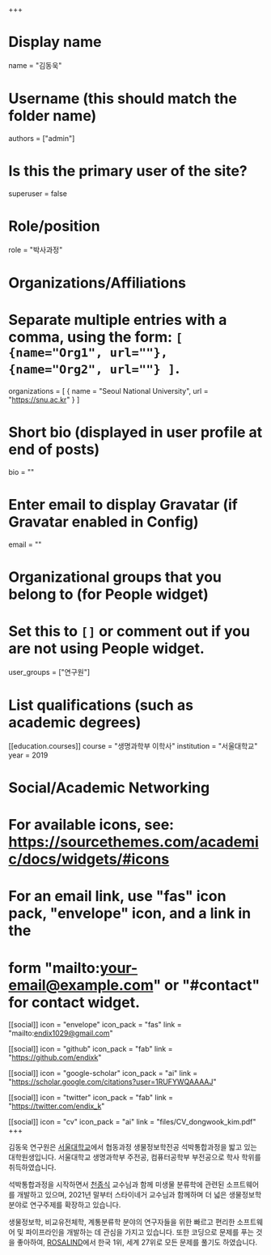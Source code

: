 +++

# Display name
name = "김동욱"

# Username (this should match the folder name)
authors = ["admin"]

# Is this the primary user of the site?
superuser = false

# Role/position
role = "박사과정"

# Organizations/Affiliations
#   Separate multiple entries with a comma, using the form: `[ {name="Org1", url=""}, {name="Org2", url=""} ]`.
organizations = [ { name = "Seoul National University", url = "https://snu.ac.kr" } ]

# Short bio (displayed in user profile at end of posts)
bio = ""

# Enter email to display Gravatar (if Gravatar enabled in Config)
email = ""

# Organizational groups that you belong to (for People widget)
#   Set this to `[]` or comment out if you are not using People widget.
user_groups = ["연구원"]

# List qualifications (such as academic degrees)

[[education.courses]]
  course = "생명과학부 이학사"
  institution = "서울대학교"
  year = 2019
  
# Social/Academic Networking
# For available icons, see: https://sourcethemes.com/academic/docs/widgets/#icons
#   For an email link, use "fas" icon pack, "envelope" icon, and a link in the
#   form "mailto:your-email@example.com" or "#contact" for contact widget.

[[social]]
  icon = "envelope"
  icon_pack = "fas"
  link = "mailto:endix1029@gmail.com"
  
[[social]]
  icon = "github"
  icon_pack = "fab"
  link = "https://github.com/endixk"
  
[[social]]
  icon = "google-scholar"
  icon_pack = "ai"
  link = "https://scholar.google.com/citations?user=1RUFYWQAAAAJ"

[[social]]
  icon = "twitter"
  icon_pack = "fab"
  link = "https://twitter.com/endix_k"

[[social]]
  icon = "cv"
  icon_pack = "ai"
  link = "files/CV_dongwook_kim.pdf"
+++

김동욱 연구원은 [서울대학교](http://ipbi.snu.ac.kr)에서 협동과정 생물정보학전공 석박통합과정을 밟고 있는 대학원생입니다. 서울대학교 생명과학부 주전공, 컴퓨터공학부 부전공으로 학사 학위를 취득하였습니다.

석박통합과정을 시작하면서 [천종식](https://help.ezbiocloud.net/staff-jon-jongsik-chun-korean/) 교수님과 함께 미생물 분류학에 관련된 소프트웨어를 개발하고 있으며, 2021년 말부터 스타이네거 교수님과 함께하며 더 넓은 생물정보학 분야로 연구주제를 확장하고 있습니다.

생물정보학, 비교유전체학, 계통분류학 분야의 연구자들을 위한 빠르고 편리한 소프트웨어 및 파이프라인을 개발하는 데 관심을 가지고 있습니다. 또한 코딩으로 문제를 푸는 것을 좋아하여, [ROSALIND](https://rosalind.info/users/endix1029/)에서 한국 1위, 세계 27위로 모든 문제를 풀기도 하였습니다.

